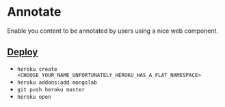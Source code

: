 # Annotate

Enable you content to be annotated by users using a nice web component.

## [Deploy](https://devcenter.heroku.com/articles/nodejs-mongoose)
* `heroku create <CHOOSE_YOUR_NAME_UNFORTUNATELY_HEROKU_HAS_A_FLAT_NAMESPACE>`
* `heroku addons:add mongolab`
* `git push heroku master`
* `heroku open`

